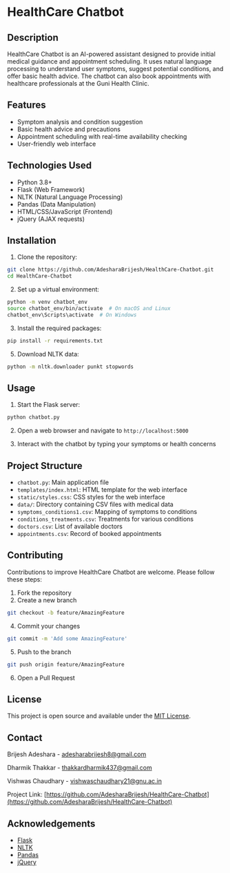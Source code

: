 # HealthCare Chatbot

## Description
HealthCare Chatbot is an AI-powered assistant designed to provide initial medical guidance and appointment scheduling. It uses natural language processing to understand user symptoms, suggest potential conditions, and offer basic health advice. The chatbot can also book appointments with healthcare professionals at the Guni Health Clinic.

## Features
- Symptom analysis and condition suggestion
- Basic health advice and precautions
- Appointment scheduling with real-time availability checking
- User-friendly web interface

## Technologies Used
- Python 3.8+
- Flask (Web Framework)
- NLTK (Natural Language Processing)
- Pandas (Data Manipulation)
- HTML/CSS/JavaScript (Frontend)
- jQuery (AJAX requests)

## Installation

1. Clone the repository:
```bash
git clone https://github.com/AdesharaBrijesh/HealthCare-Chatbot.git
cd HealthCare-Chatbot
```

2. Set up a virtual environment:
```bash
python -m venv chatbot_env
source chatbot_env/bin/activate  # On macOS and Linux
chatbot_env\Scripts\activate  # On Windows
```

3. Install the required packages:
```bash
pip install -r requirements.txt
```

5. Download NLTK data:
```bash
python -m nltk.downloader punkt stopwords
```

## Usage

1. Start the Flask server:
```bash
python chatbot.py
```
2. Open a web browser and navigate to `http://localhost:5000`

3. Interact with the chatbot by typing your symptoms or health concerns

## Project Structure
- `chatbot.py`: Main application file
- `templates/index.html`: HTML template for the web interface
- `static/styles.css`: CSS styles for the web interface
- `data/`: Directory containing CSV files with medical data
- `symptoms_conditions1.csv`: Mapping of symptoms to conditions
- `conditions_treatments.csv`: Treatments for various conditions
- `doctors.csv`: List of available doctors
- `appointments.csv`: Record of booked appointments

## Contributing
Contributions to improve HealthCare Chatbot are welcome. Please follow these steps:

1. Fork the repository
2. Create a new branch 
```bash
git checkout -b feature/AmazingFeature
```
4. Commit your changes 
```bash
git commit -m 'Add some AmazingFeature'
```
5. Push to the branch 
```bash
git push origin feature/AmazingFeature
```
6. Open a Pull Request

## License
This project is open source and available under the [MIT License](LICENSE).

## Contact
Brijesh Adeshara - adesharabrijesh8@gmail.com

Dharmik Thakkar - thakkardharmik437@gmail.com

Vishwas Chaudhary - vishwaschaudhary21@gnu.ac.in

Project Link: [https://github.com/AdesharaBrijesh/HealthCare-Chatbot](https://github.com/AdesharaBrijesh/HealthCare-Chatbot)

## Acknowledgements
- [Flask](https://flask.palletsprojects.com/)
- [NLTK](https://www.nltk.org/)
- [Pandas](https://pandas.pydata.org/)
- [jQuery](https://jquery.com/)
